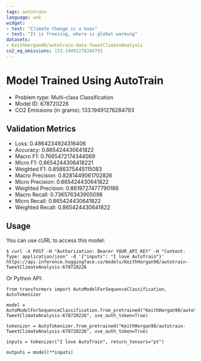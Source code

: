 ```yaml
---
tags: autotrain
language: unk
widget:
- text: "Climate Change is a hoax"
- text: "It is freezing, where is global warming"
datasets:
- KeithHorgan98/autotrain-data-TweetClimateAnalysis
co2_eq_emissions: 133.19491276284793
---
```


# Model Trained Using AutoTrain

- Problem type: Multi-class Classification
- Model ID: 678720226
- CO2 Emissions (in grams): 133.19491276284793

## Validation Metrics

- Loss: 0.4864234924316406
- Accuracy: 0.865424430641822
- Macro F1: 0.7665472174344069
- Micro F1: 0.8654244306418221
- Weighted F1: 0.8586375445115083
- Macro Precision: 0.8281449061702826
- Micro Precision: 0.865424430641822
- Weighted Precision: 0.8619727477790186
- Macro Recall: 0.736576343905098
- Micro Recall: 0.865424430641822
- Weighted Recall: 0.865424430641822


## Usage

You can use cURL to access this model:

```
$ curl -X POST -H "Authorization: Bearer YOUR_API_KEY" -H "Content-Type: application/json" -d '{"inputs": "I love AutoTrain"}' https://api-inference.huggingface.co/models/KeithHorgan98/autotrain-TweetClimateAnalysis-678720226
```

Or Python API:

```
from transformers import AutoModelForSequenceClassification, AutoTokenizer

model = AutoModelForSequenceClassification.from_pretrained("KeithHorgan98/autotrain-TweetClimateAnalysis-678720226", use_auth_token=True)

tokenizer = AutoTokenizer.from_pretrained("KeithHorgan98/autotrain-TweetClimateAnalysis-678720226", use_auth_token=True)

inputs = tokenizer("I love AutoTrain", return_tensors="pt")

outputs = model(**inputs)
```